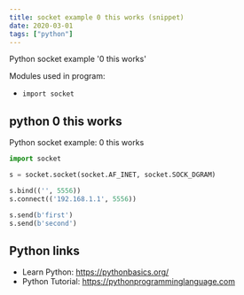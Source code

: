 ```yaml
---
title: socket example 0 this works (snippet)
date: 2020-03-01
tags: ["python"]
---
```

Python socket example '0 this works'


Modules used in program: 
* `import socket`

## python 0 this works

Python socket example: 0 this works

```python
import socket

s = socket.socket(socket.AF_INET, socket.SOCK_DGRAM)

s.bind(('', 5556))
s.connect(('192.168.1.1', 5556))

s.send(b'first')
s.send(b'second')


```

## Python links

- Learn Python: https://pythonbasics.org/
- Python Tutorial: https://pythonprogramminglanguage.com
